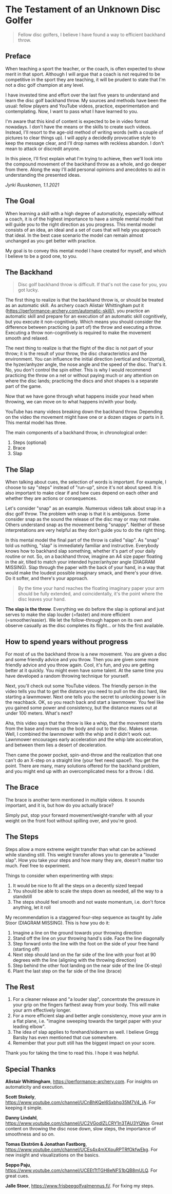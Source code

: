 # The Testament of an Unknown Disc Golfer

> Fellow disc golfers, I believe I have found a way to efficient backhand throw.

## Preface

When teaching a sport the teacher, or the coach, is often expected to show merit in that sport. Although I will argue that a coach is not required to be competitive in the sport they are teaching, it will be prudent to state that I'm not a disc golf champion at any level.

I have invested time and effort over the last five years to understand and learn the disc golf backhand throw. My sources and methods have been the usual: fellow players and YouTube videos, practice, experimentation and contemplating. Now, I want to pass what I have learned to you.

I'm aware that this kind of content is expected to be in video format nowadays. I don't have the means or the skills to create such videos. Instead, I'll resort to the age-old method of writing words (with a couple of pictures to clear things up). I will apply a decidedly provocative style to keep the message clear, and I'll drop names with reckless abandon. I don't mean to attack or discredit anyone.

In this piece, I'll first explain what I'm trying to achieve, then we'll look into the compound movement of the backhand throw as a whole, and go deeper from there. Along the way I'll add personal opinions and anecdotes to aid in understanding the presented ideas.

*Jyrki Ruuskanen, 1.1.2021*

## The Goal

When learning a skill with a high degree of automaticity, especially without a coach, it is of the highest importance to have a simple mental model that will guide you to the right direction as you progress. This mental model consists of an idea, an ideal and a set of cues that will help you approach that ideal. In the best case scenario the model can remain almost unchanged as you get better with practice.

My goal is to convey this mental model I have created for myself, and which I believe to be a good one, to you.

## The Backhand

> Disc golf backhand throw is difficult. If that's not the case for you, you got lucky.

The first thing to realize is that the backhand throw is, or should be treated as an automatic skill. As archery coach Alistair Whittingham put it (https://performance-archery.com/automatic-skill/), you practice an automatic skill and prepare for an execution of an automatic skill cognitively, but you execute it non-cognitively. Which means you should consider the difference between practicing (a part of) the throw and executing a throw. Executing a throw non-cognitively is required to make the movement smooth and relaxed.

The next thing to realize is that the flight of the disc is not part of your throw; it is the result of your throw, the disc characteristics and the environment. You can influence the initial direction (vertical and horizontal), the hyzer/anhyzer angle, the nose angle and the speed of the disc. That's it. No, you don't control the spin either. This is why I would recommend practicing the throw on a net or without paying much or any attention on where the disc lands; practicing the discs and shot shapes is a separate part of the game.

Now that we have gone through what happens inside your head when throwing, we can move on to what happens in/with your body.

YouTube has many videos breaking down the backhand throw. Depending on the video the movement might have one or a dozen stages or parts in it. This mental model has three.

The main components of a backhand throw, in chronological order:
1. Steps (optional)
2. Brace
3. Slap

## The Slap

When talking about cues, the selection of words is important. For example, I choose to say "steps" instead of "run-up", since it's not about speed. It is also important to make clear if and how cues depend on each other and whether they are actions or consequences.

Let's consider "snap" as an example. Numerous videos talk about snap in a disc golf throw. The problem with snap is that it is ambiguous. Some consider snap as the sound the release of the disc may or may not make. Others understand snap as the movement being "snappy". Neither of these interpretations are very helpful as they don't guide you to do the right thing.

In this mental model the final part of the throw is called "slap". As "snap" told us nothing, "slap" is immediately familiar and instructive. Everybody knows how to backhand slap something, whether it's part of your daily routine or not. So, on a backhand throw, imagine an A4 size paper floating in the air, tilted to match your intended hyzer/anhyzer angle (DIAGRAM MISSING). Slap through the paper with the back of your hand, in a way that would make the loudest possible imaginary smack, and there's your drive. Do it softer, and there's your approach.

> By the time your hand reaches the floating imaginary paper your arm should be fully extended, and coincidentally, it's the point where the disc leaves your hand.

**The slap is the throw**. Everything we do before the slap is optional and just serves to make the slap louder (=faster) and more efficient (=smoother/easier). We let the follow-through happen on its own and observe casually as the disc completes its flight... or hits the first available.

## How to spend years without progress

For most of us the backhand throw is a new movement. You are given a disc and some friendly advice and you throw. Then you are given some more friendly advice and you throw again. Cool, it's fun, and you are getting better at it quickly. You might even have some talent. At the same time you have developed a random throwing technique for yourself.

Next, you'll check out some YouTube videos. The friendly person in the video tells you that to get the distance you need to pull on the disc hard, like starting a lawnmower. Next one tells you the secret to unlocking power is in the reachback. OK, so you reach back and start a lawnmower. You feel like you gained some power and consistency, but the distance maxes out at under 100 meters. What's next?

Aha, this video says that the throw is like a whip, that the movement starts from the base and moves up the body and out to the disc. Makes sense. Well, I combined the lawnmower with the whip and it didn't work out. Lawnmower encourages early acceleration and the whip late acceleration, and between them lies a desert of deceleration.

Then came the power pocket, spin-and-throw and the realization that one can't do an X-step on a straight line (your feet need space!). You get the point. There are many, many solutions offered for the backhand problem, and you might end up with an overcomplicated mess for a throw. I did.

## The Brace

The brace is another term mentioned in multiple videos. It sounds important, and it is, but how do you actually brace?

Simply put, stop your forward movement/weight-transfer with all your weight on the front foot without spilling over, and you're good.

## The Steps

Steps allow a more extreme weight transfer than what can be achieved while standing still. This weight transfer allows you to generate a "louder slap". How you take your steps and how many they are, doesn't matter too much. Feel free to experiment.

Things to consider when experimenting with steps:
1. It would be nice to fit all the steps on a decently sized teepad
2. You should be able to scale the steps down as needed, all the way to a standstill
3. The steps should feel smooth and not waste momentum, i.e. don't force anything, let it roll

My recommendation is a staggered four-step sequence as taught by Jalle Stoor (DIAGRAM MISSING). This is how you do it:
1. Imagine a line on the ground towards your throwing direction
2. Stand off the line on your throwing hand's side. Face the line diagonally
3. Step forward onto the line with the foot on the side of your free hand (starting off)
4. Next step should land on the far side of the line with your foot at 90 degrees with the line (aligning with the throwing direction)
5. Step behind the other foot landing on the near side of the line (X-step)
6. Plant the last step on the far side of the line (brace)

## The Rest

1. For a cleaner release and "a louder slap", concentrate the pressure in your grip on the fingers farthest away from your body. This will make your arm effectively longer.
2. For a more efficient slap and better angle consistency, move your arm in a flat plane, i.e. "imagine sweeping towards the target paper with your leading elbow".
3. The idea of slap applies to forehand/sidearm as well. I believe Gregg Barsby has even mentioned that cue somewhere.
4. Remember that your putt still has the biggest impact on your score.

Thank you for taking the time to read this. I hope it was helpful.

## Special Thanks

**Alistair Whittingham**, https://performance-archery.com. For insights on automaticity and execution.

**Scott Stokely**, https://www.youtube.com/channel/UCnBhKQeI6Sxbhq35M7V4_jA. For keeping it simple.

**Danny Lindahl**, https://www.youtube.com/channel/UC2VGodlZLCRY1n3TAU3YQNw. Great content on throwing the disc nose down, slow steps, the importance of smoothness and so on.

**Tomas Ekström & Jonathan Fastborg**, https://www.youtube.com/channel/UCEs4x4mXXpuRPTRfOkfwEkg. For new insight and visualizations on the basics.

**Seppo Paju**, https://www.youtube.com/channel/UCEEtTtTGH8eNFS1bQB8mULQ. For great cues.

**Jalle Stoor**, https://www.frisbeegolfvalmennus.fi/. For fixing my steps.